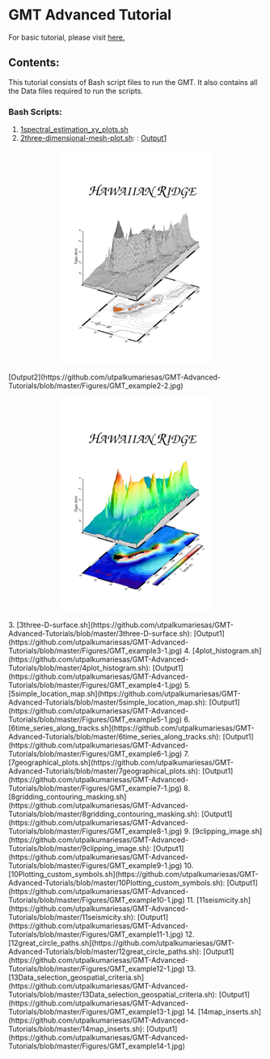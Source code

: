 # GMT Advanced Tutorial
For basic tutorial, please visit [here.](https://utpalkumariesas.github.io/GMT_tutorial_for_beginners/)

## Contents:
This tutorial consists of Bash script files to run the GMT. It also contains all the Data files required to run the scripts.

### Bash Scripts:

1. [1spectral_estimation_xy_plots.sh](https://github.com/utpalkumariesas/GMT-Advanced-Tutorials/blob/master/1spectral_estimation_xy_plots.sh) 
2. [2three-dimensional-mesh-plot.sh](https://github.com/utpalkumariesas/GMT-Advanced-Tutorials/blob/master/2three-dimensional-mesh-plot.sh): : [Output1](https://github.com/utpalkumariesas/GMT-Advanced-Tutorials/blob/master/Figures/GMT_example2-1.jpg)
<p align="center">
  <img src="Figures/GMT_example2-1.jpg" width=300>
 </p> 
[Output2](https://github.com/utpalkumariesas/GMT-Advanced-Tutorials/blob/master/Figures/GMT_example2-2.jpg)
<p align="center">
  <img src="Figures/GMT_example2-2.jpg" width=300>
 </p> 
3. [3three-D-surface.sh](https://github.com/utpalkumariesas/GMT-Advanced-Tutorials/blob/master/3three-D-surface.sh): [Output1](https://github.com/utpalkumariesas/GMT-Advanced-Tutorials/blob/master/Figures/GMT_example3-1.jpg)
4. [4plot_histogram.sh](https://github.com/utpalkumariesas/GMT-Advanced-Tutorials/blob/master/4plot_histogram.sh): [Output1](https://github.com/utpalkumariesas/GMT-Advanced-Tutorials/blob/master/Figures/GMT_example4-1.jpg)
5. [5simple_location_map.sh](https://github.com/utpalkumariesas/GMT-Advanced-Tutorials/blob/master/5simple_location_map.sh): [Output1](https://github.com/utpalkumariesas/GMT-Advanced-Tutorials/blob/master/Figures/GMT_example5-1.jpg)
6. [6time_series_along_tracks.sh](https://github.com/utpalkumariesas/GMT-Advanced-Tutorials/blob/master/6time_series_along_tracks.sh): [Output1](https://github.com/utpalkumariesas/GMT-Advanced-Tutorials/blob/master/Figures/GMT_example6-1.jpg)
7. [7geographical_plots.sh](https://github.com/utpalkumariesas/GMT-Advanced-Tutorials/blob/master/7geographical_plots.sh): [Output1](https://github.com/utpalkumariesas/GMT-Advanced-Tutorials/blob/master/Figures/GMT_example7-1.jpg)
8. [8gridding_contouring_masking.sh](https://github.com/utpalkumariesas/GMT-Advanced-Tutorials/blob/master/8gridding_contouring_masking.sh): [Output1](https://github.com/utpalkumariesas/GMT-Advanced-Tutorials/blob/master/Figures/GMT_example8-1.jpg)
9. [9clipping_image.sh](https://github.com/utpalkumariesas/GMT-Advanced-Tutorials/blob/master/9clipping_image.sh): [Output1](https://github.com/utpalkumariesas/GMT-Advanced-Tutorials/blob/master/Figures/GMT_example9-1.jpg)
10. [10Plotting_custom_symbols.sh](https://github.com/utpalkumariesas/GMT-Advanced-Tutorials/blob/master/10Plotting_custom_symbols.sh): [Output1](https://github.com/utpalkumariesas/GMT-Advanced-Tutorials/blob/master/Figures/GMT_example10-1.jpg)
11. [11seismicity.sh](https://github.com/utpalkumariesas/GMT-Advanced-Tutorials/blob/master/11seismicity.sh): [Output1](https://github.com/utpalkumariesas/GMT-Advanced-Tutorials/blob/master/Figures/GMT_example11-1.jpg)
12. [12great_circle_paths.sh](https://github.com/utpalkumariesas/GMT-Advanced-Tutorials/blob/master/12great_circle_paths.sh): [Output1](https://github.com/utpalkumariesas/GMT-Advanced-Tutorials/blob/master/Figures/GMT_example12-1.jpg)
13. [13Data_selection_geospatial_criteria.sh](https://github.com/utpalkumariesas/GMT-Advanced-Tutorials/blob/master/13Data_selection_geospatial_criteria.sh): [Output1](https://github.com/utpalkumariesas/GMT-Advanced-Tutorials/blob/master/Figures/GMT_example13-1.jpg)
14. [14map_inserts.sh](https://github.com/utpalkumariesas/GMT-Advanced-Tutorials/blob/master/14map_inserts.sh): [Output1](https://github.com/utpalkumariesas/GMT-Advanced-Tutorials/blob/master/Figures/GMT_example14-1.jpg)
